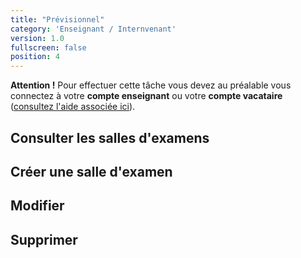 ```yaml
---
title: "Prévisionnel"
category: 'Enseignant / Internvenant'
version: 1.0
fullscreen: false
position: 4
---
```


<alert type="warning">

**Attention !** Pour effectuer cette tâche vous devez au préalable vous connectez à votre **compte enseignant** ou votre **compte vacataire** \([consultez l'aide associée ici](/02-permanente/01-personnel)\).

</alert>

## Consulter les salles d'examens

## Créer une salle d'examen

## Modifier

## Supprimer

